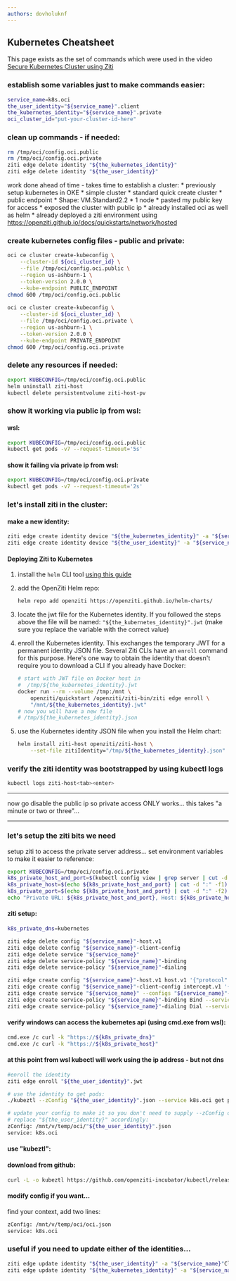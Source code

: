```yaml
---
authors: dovholuknf
---
```


<head>
    <link rel="canonical" href="https://openziti.io/kubernetes" />
</head>

## Kubernetes Cheatsheet

This page exists as the set of commands which were used in the video [Secure Kubernetes Cluster using Ziti][1]

### establish some variables just to make commands easier:

```bash
service_name=k8s.oci
the_user_identity="${service_name}".client
the_kubernetes_identity="${service_name}".private
oci_cluster_id="put-your-cluster-id-here"
```

### clean up commands - if needed:

```bash
rm /tmp/oci/config.oci.public
rm /tmp/oci/config.oci.private
ziti edge delete identity "${the_kubernetes_identity}"
ziti edge delete identity "${the_user_identity}"
```

work done ahead of time - takes time to establish a cluster:
    * previously setup kubernetes in OKE
        * simple cluster
        * standard quick create cluster
        * public endpoint
        * Shape: VM.Standard2.2
        * 1 node
        * pasted my public key for access
        * exposed the cluster with public ip
    * already installed oci as well as helm
    * already deployed a ziti environment using https://openziti.github.io/docs/quickstarts/network/hosted

### create kubernetes config files - public and private:
```bash
oci ce cluster create-kubeconfig \
    --cluster-id ${oci_cluster_id} \
    --file /tmp/oci/config.oci.public \
    --region us-ashburn-1 \
    --token-version 2.0.0 \
    --kube-endpoint PUBLIC_ENDPOINT
chmod 600 /tmp/oci/config.oci.public
    
oci ce cluster create-kubeconfig \
    --cluster-id ${oci_cluster_id} \
    --file /tmp/oci/config.oci.private \
    --region us-ashburn-1 \
    --token-version 2.0.0 \
    --kube-endpoint PRIVATE_ENDPOINT
chmod 600 /tmp/oci/config.oci.private
```

### delete any resources if needed:

```bash
export KUBECONFIG=/tmp/oci/config.oci.public
helm uninstall ziti-host
kubectl delete persistentvolume ziti-host-pv
```

### show it working via public ip from wsl:

#### wsl:

```bash
export KUBECONFIG=/tmp/oci/config.oci.public
kubectl get pods -v7 --request-timeout='5s'
```

#### show it failing via private ip from wsl:

```bash
export KUBECONFIG=/tmp/oci/config.oci.private
kubectl get pods -v7 --request-timeout='2s'
```

### let's install ziti in the cluster:

#### make a new identity:

```bash 
ziti edge create identity device "${the_kubernetes_identity}" -a "${service_name}"ServerEndpoints -o "${the_kubernetes_identity}".jwt
ziti edge create identity device "${the_user_identity}" -a "${service_name}"ClientEndpoints -o "${the_user_identity}".jwt
```

#### Deploying Ziti to Kubernetes

1. install the `helm` CLI tool [using this guide](https://helm.sh/docs/intro/install/)
2. add the OpenZiti Helm repo:

    ```bash
    helm repo add openziti https://openziti.github.io/helm-charts/
    ```

3. locate the jwt file for the Kubernetes identity. If you followed the steps above the file will be named: `"${the_kubernetes_identity}".jwt` (make sure you replace the variable with the correct value)
4. enroll the Kubernetes identity. This exchanges the temporary JWT for a permanent identity JSON file. Several Ziti CLIs have an `enroll` command for this purpose. Here's one way to obtain the identity that doesn't require you to download a CLI if you already have Docker:

    ```bash
    # start with JWT file on Docker host in 
    #  /tmp/${the_kubernetes_identity}.jwt
    docker run --rm --volume /tmp:/mnt \
        openziti/quickstart /openziti/ziti-bin/ziti edge enroll \
        "/mnt/${the_kubernetes_identity}.jwt"
    # now you will have a new file 
    # /tmp/${the_kubernetes_identity}.json
    ```

5. use the Kubernetes identity JSON file when you install the Helm chart:

    ```bash
    helm install ziti-host openziti/ziti-host \
        --set-file zitiIdentity="/tmp/${the_kubernetes_identity}.json"
    ```

### verify the ziti identity was bootstrapped by using kubectl logs

```bash
kubectl logs ziti-host<tab><enter>
```

---

now go disable the public ip so private access ONLY works... this takes "a minute or two or three"...

---

### let's setup the ziti bits we need

setup ziti to access the private server address... 
set environment variables to make it easier to reference:

```bash
export KUBECONFIG=/tmp/oci/config.oci.private
k8s_private_host_and_port=$(kubectl config view | grep server | cut -d "/" -f3)
k8s_private_host=$(echo ${k8s_private_host_and_port} | cut -d ":" -f1)
k8s_private_port=$(echo ${k8s_private_host_and_port} | cut -d ":" -f2)
echo "Private URL: ${k8s_private_host_and_port}, Host: ${k8s_private_host}, Port: ${k8s_private_port}"
```

#### ziti setup:

```bash
k8s_private_dns=kubernetes

ziti edge delete config "${service_name}"-host.v1
ziti edge delete config "${service_name}"-client-config
ziti edge delete service "${service_name}"
ziti edge delete service-policy "${service_name}"-binding
ziti edge delete service-policy "${service_name}"-dialing

ziti edge create config "${service_name}"-host.v1 host.v1 '{"protocol":"tcp", "address":"'${k8s_private_host}'","port":'${k8s_private_port}' }'
ziti edge create config "${service_name}"-client-config intercept.v1 '{"protocols":["tcp"],"addresses":["'${k8s_private_host}'","'${k8s_private_dns}'"], "portRanges":[{"low":443, "high":443}]}'
ziti edge create service "${service_name}" --configs "${service_name}"-client-config,"${service_name}"-host.v1
ziti edge create service-policy "${service_name}"-binding Bind --service-roles '@'"${service_name}" --identity-roles '#'"${service_name}"'ServerEndpoints'
ziti edge create service-policy "${service_name}"-dialing Dial --service-roles '@'"${service_name}" --identity-roles '#'"${service_name}"'ClientEndpoints'
```

#### verify windows can access the kubernetes api (using cmd.exe from wsl):

```bash
cmd.exe /c curl -k "https://${k8s_private_dns}"
cmd.exe /c curl -k "https://${k8s_private_host}"    
```

#### at this point from wsl kubectl will work using the ip address - but not dns

```bash
#enroll the identity
ziti edge enroll "${the_user_identity}".jwt

# use the identity to get pods:
./kubeztl --zConfig "${the_user_identity}".json --service k8s.oci get pods

# update your config to make it so you don't need to supply --zConfig or --service
# replace "${the_user_identity}" accordingly:
zConfig: /mnt/v/temp/oci/"${the_user_identity}".json
service: k8s.oci
```

#### use "kubeztl":

#### download from github:

```bash
curl -L -o kubeztl https://github.com/openziti-incubator/kubectl/releases/download/v0.0.4/kubectl-linux-amd64 ./kubeztl get pods -c ./id.json -S "${service_name}"
```

#### modify config if you want...

find your context, add two lines:

```bash
zConfig: /mnt/v/temp/oci/oci.json
service: k8s.oci
```

### useful if you need to update either of the identities...

```bash
ziti edge update identity "${the_user_identity}" -a "${service_name}"ClientEndpoints
ziti edge update identity "${the_kubernetes_identity}" -a "${service_name}"ServerEndpoints
```

[1]: https://youtu.be/CRoansolpR0